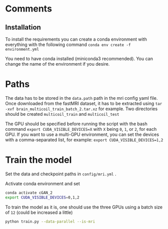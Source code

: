
# Comments

## Installation
To install the requirements you can create a conda environment with everything with the following command
`conda env create -f environment.yml`

You need to have conda installed (miniconda3 recommended). You can change the name of the environment if you desire.


# Paths
The data has to be stored in the `data.path` path in the mri config yaml file. Once downloaded from the fastMRI dataset, it has to be extracted using `tar -xvf brain_multicoil_train_batch_2.tar.xz` for example. Two directories should be created `multicoil_train` and `multicoil_test`

The GPU should be specified before running the script with the bash command `export CUDA_VISIBLE_DEVICES=X` with `X` being `0`, `1`, or `2`, for each GPU. 
If you want to use a multi-GPU environment, you can set the devices with a comma-separated list, for example:
`export CUDA_VISIBLE_DEVICES=1,2`


# Train the model

Set the data and checkpoint paths in `config/mri.yml` .

Activate conda environment and set
``` bash
conda activate cGAN_2
export CUDA_VISIBLE_DEVICES=0,1,2
```

To train the model as it is, one should use the three GPUs using a batch size of `12` (could be increased a little)
``` bash
python train.py --data-parallel --is-mri
```